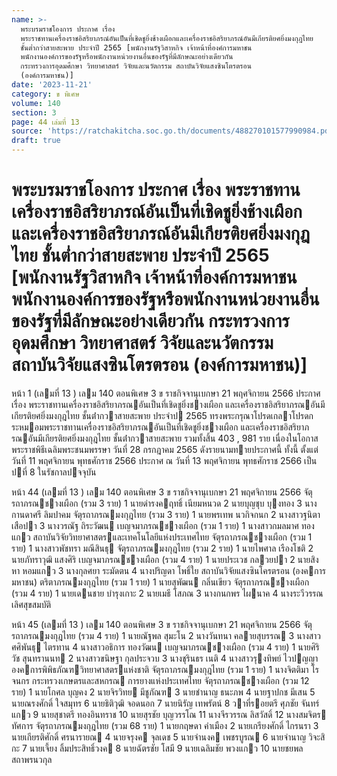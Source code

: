 ```yaml
---
name: >-
  พระบรมราชโองการ ประกาศ เรื่อง
  พระราชทานเครื่องราชอิสริยาภรณ์อันเป็นที่เชิดชูยิ่งช้างเผือกและเครื่องราชอิสริยาภรณ์อันมีเกียรติยศยิ่งมงกุฎไทย
  ชั้นต่ำกว่าสายสะพาย ประจำปี 2565 [พนักงานรัฐวิสาหกิจ เจ้าหน้าที่องค์การมหาชน
  พนักงานองค์การของรัฐหรือพนักงานหน่วยงานอื่นของรัฐที่มีลักษณะอย่างเดียวกัน
  กระทรวงการอุดมศึกษา วิทยาศาสตร์ วิจัยและนวัตกรรม สถาบันวิจัยแสงซินโตรตรอน
  (องค์การมหาชน)]
date: '2023-11-21'
category: ข พิเศษ
volume: 140
section: 3
page: 44 เล่มที่ 13
source: 'https://ratchakitcha.soc.go.th/documents/488270101577990984.pdf'
draft: true
---
```


# พระบรมราชโองการ ประกาศ เรื่อง พระราชทานเครื่องราชอิสริยาภรณ์อันเป็นที่เชิดชูยิ่งช้างเผือกและเครื่องราชอิสริยาภรณ์อันมีเกียรติยศยิ่งมงกุฎไทย ชั้นต่ำกว่าสายสะพาย ประจำปี 2565 [พนักงานรัฐวิสาหกิจ เจ้าหน้าที่องค์การมหาชน พนักงานองค์การของรัฐหรือพนักงานหน่วยงานอื่นของรัฐที่มีลักษณะอย่างเดียวกัน กระทรวงการอุดมศึกษา วิทยาศาสตร์ วิจัยและนวัตกรรม สถาบันวิจัยแสงซินโตรตรอน (องค์การมหาชน)]

หน้า 1 (เลมที่ 13 ) เลม 140 ตอนพิเศษ 3 ข ราชกิจจานุเบกษา 21 พฤศจิกายน 2566 ประกาศ เรื่อง พระราชทานเครื่องราชอิสริยาภรณอันเป็นที่เชิดชูยิ่งชางเผือก และเครื่องราชอิสริยาภรณอันมีเกียรติยศยิ่งมงกุฎไทย ชั้นต่ํากวาสายสะพาย ประจําป 2565 ทรงพระกรุณาโปรดเกลาโปรดกระหมอมพระราชทานเครื่องราชอิสริยาภรณอันเป็นที่เชิดชูยิ่งชางเผือก และเครื่องราชอิสริยาภรณอันมีเกียรติยศยิ่งมงกุฎไทย ชั้นต่ํากวาสายสะพาย รวมทั้งสิ้น 403 , 981 ราย เนื่องในโอกาสพระราชพิธีเฉลิมพระชนมพรรษา วันที่ 28 กรกฎาคม 2565 ดังรายนามทายประกาศนี้ ทั้งนี้ ตั้งแต่วันที่ 11 พฤศจิกายน พุทธศักราช 2566 ประกาศ ณ วันที่ 13 พฤศจิกายน พุทธศักราช 2566 เป็นปที่ 8 ในรัชกาลปจจุบัน

หน้า 44 (เลมที่ 13 ) เลม 140 ตอนพิเศษ 3 ข ราชกิจจานุเบกษา 21 พฤศจิกายน 2566 จัตุรถาภรณชางเผือก (รวม 3 ราย) 1 นายดํารงคฤทธิ์ เนียมหนวด 2 นายบุญชุบ บุงทอง 3 นางกานดาศรี ลิมปาคม จัตุรถาภรณมงกุฎไทย (รวม 3 ราย) 1 นายพรเทพ นวกิจกนก 2 นางสาวฐนิตา เสือปา 3 นางวรณัฐ ถิระวัฒน เบญจมาภรณชางเผือก (รวม 1 ราย) 1 นางสาวกมลมาศ ทองแกว สถาบันวิจัยวิทยาศาสตรและเทคโนโลยีแห่งประเทศไทย จัตุรถาภรณชางเผือก (รวม 1 ราย) 1 นางสาวพัชทรา มณีสินธุ จัตุรถาภรณมงกุฎไทย (รวม 2 ราย) 1 นายไพศาล เรืองโชติ 2 นายภัทราวุฒิ แสงศิริ เบญจมาภรณชางเผือก (รวม 4 ราย) 1 นายประเวช กลวยปา 2 นายสิงหา หอมแกว 3 นางกุลศยา ระมัดตน 4 นางปริญดา โพธิ์ใย สถาบันวิจัยแสงซินโครตรอน (องคการมหาชน) ตริตาภรณมงกุฎไทย (รวม 1 ราย) 1 นายสุพัฒน กลิ่นเขียว จัตุรถาภรณชางเผือก (รวม 4 ราย) 1 นายเดนชาย บํารุงเกาะ 2 นายเมธี โสภณ 3 นางกนกพร ไผนาค 4 นางระวีวรรณ เลิศสุขสมบัติ

หน้า 45 (เลมที่ 13 ) เลม 140 ตอนพิเศษ 3 ข ราชกิจจานุเบกษา 21 พฤศจิกายน 2566 จัตุรถาภรณมงกุฎไทย (รวม 4 ราย) 1 นายณัฐพล สุมะโน 2 นางวันทนา คลายสุบรรณ 3 นางสาวศศิพันธุ ไตรทาน 4 นางสาวอธิการ ทองวัฒน เบญจมาภรณชางเผือก (รวม 4 ราย) 1 นายศิริวัช สุนทรานนท 2 นางสาวขนิษฐา กุลประจวบ 3 นางชุรินธร เนติ 4 นางสาวรุงทิพย์ ไวปญญา องคการพิพิธภัณฑวิทยาศาสตรแห่งชาติ จัตุรถาภรณมงกุฎไทย (รวม 1 ราย) 1 นางจิตติมา โรจนกร กระทรวงเกษตรและสหกรณ การยางแห่งประเทศไทย จัตุรถาภรณชางเผือก (รวม 12 ราย) 1 นายโกศล บุญคง 2 นายจิรวิทย มีชูภัณฑ 3 นายชํานาญ ธนะภพ 4 นายฐาปกช มีเสน 5 นายณรงศักดิ์ ใจสมุทร 6 นายธิติวุฒิ จอดนอก 7 นายนิรัญ เทพรัตน์ 8 วาที่รอยตรี ศุภชัย จันทร์แกว 9 นายสุชาตรี ทองอินทราช 10 นายสุรชัย บุญวรรโณ 11 นางจีรวรรณ ลิสวัสดิ์ 12 นางสมจิตร ทัศการ จัตุรถาภรณมงกุฎไทย (รวม 68 ราย) 1 นายกฤษดา คําเมือง 2 นายเกรียงศักดิ์ ไกรนรา 3 นายเกียรติศักดิ์ ศรนารายณ 4 นายจรุงค จุลเดช 5 นายจํานงค เพชรบูรณ 6 นายจํานาญ วิจะสิกะ 7 นายเจี้ยง ลิ้มประสิทธิ์วงค 8 นายฉัตรชัย โสมี 9 นายเฉลิมชัย พวงแกว 10 นายชยพล สถาพรนวกุล

